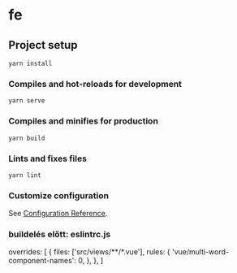 # fe

## Project setup
```
yarn install
```

### Compiles and hot-reloads for development
```
yarn serve
```

### Compiles and minifies for production
```
yarn build
```

### Lints and fixes files
```
yarn lint
```

### Customize configuration
See [Configuration Reference](https://cli.vuejs.org/config/).

### buildelés előtt: eslintrc.js
  overrides: [
    {
      files: ['src/views/**/*.vue'],
      rules: {
        'vue/multi-word-component-names': 0,
      },
    },
  ]
